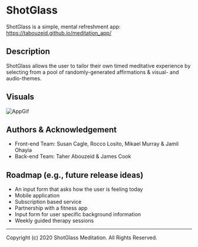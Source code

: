 # ShotGlass

ShotGlass is a simple, mental refreshment app: https://tabouzeid.github.io/meditation_app/

## Description

ShotGlass allows the user to tailor their own timed meditative experience by selecting from a pool of randomly-generated affirmations & visual- and audio-themes. 

## Visuals

![AppGif](./assets/visuals/sg.gif)

## Authors & Acknowledgement

- Front-end Team:  Susan Cagle, Rocco Losito, Mikael Murray & Jamil Ohayia
- Back-end Team:  Taher Abouzeid & James Cook

## Roadmap (e.g., future release ideas)

- An input form that asks how the user is feeling today  
- Mobile application 
- Subscription based service 
- Partnership with a fitness app 
- Input form for user specific background information 
- Weekly guided therapy sessions

- - -
Copyright (c) 2020 ShotGlass Meditation. All Rights Reserved.
